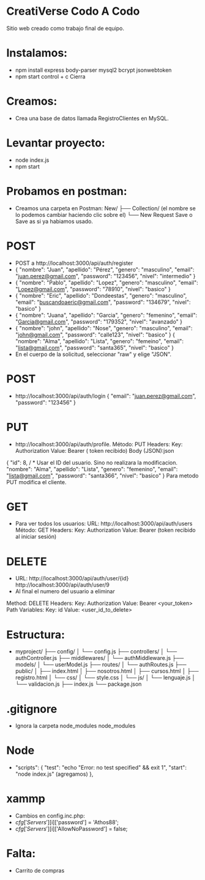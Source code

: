 # CreatiVerse Codo A Codo
Sitio web creado como trabajo final de equipo.

# Instalamos:
* npm install express body-parser mysql2 bcrypt jsonwebtoken
* npm start
control + c Cierra


# Creamos:
* Crea una base de datos llamada RegistroClientes en MySQL.

# Levantar proyecto:
* node index.js
* npm start

# Probamos en postman:
* Creamos una carpeta en Postman:
New/
├── Collection/  (el nombre se lo podemos cambiar haciendo clic sobre el)
   └── New Request
Save o Save as si ya habiamos usado.

 # POST
* POST a http://localhost:3000/api/auth/register
* {
  "nombre": "Juan",
  "apellido": "Pérez",
  "genero": "masculino",
  "email": "juan.perez@gmail.com",
  "password": "123456",
  "nivel": "intermedio"
}
* {
  "nombre": "Pablo",
  "apellido": "Lopez",
  "genero": "masculino",
  "email": "Lopez@gmail.com",
  "password": "78910",
  "nivel": "basico"
}
* {
  "nombre": "Eric",
  "apellido": "Dondeestas",
  "genero": "masculino",
  "email": "buscandoaeric@gmail.com",
  "password": "134679",
  "nivel": "basico"
}
* {
  "nombre": "Juana",
  "apellido": "Garcia",
  "genero": "femenino",
  "email": "Garcia@gmail.com",
  "password": "179352",
  "nivel": "avanzado"
}
* {
  "nombre": "john",
  "apellido": "Nose",
  "genero": "masculino",
  "email": "john@gmail.com",
  "password": "calle123",
  "nivel": "basico"
}
{
  "nombre": "Alma",
  "apellido": "Lista",
  "genero": "femeino",
  "email": "lista@gmail.com",
  "password": "santa365",
  "nivel": "basico"
}
* En el cuerpo de la solicitud, seleccionar "raw" y elige "JSON".

# POST
* http://localhost:3000/api/auth/login
{
  "email": "juan.perez@gmail.com",
  "password": "123456"
}

# PUT
* http://localhost:3000/api/auth/profile.
Método: PUT
Headers:
Key: Authorization
Value: Bearer <TOKEN> ( token recibido)
Body (JSON):json

{
 "id": 8, / * Usar el ID del usuario. Sino no realizara la modificacion.
  "nombre": "Alma",
  "apellido": "Lista",
  "genero": "femenino",
  "email": "lista@gmail.com",
  "password": "santa366",
  "nivel": "basico"
}
Para metodo PUT modifica el cliente.

# GET
* Para ver todos los usuarios:
URL: http://localhost:3000/api/auth/users
Método: GET
Headers:
Key: Authorization
Value: Bearer <TOKEN> (token recibido al iniciar sesión)

# DELETE 
* URL: http://localhost:3000/api/auth/user/{id}
http://localhost:3000/api/auth/user/9 
* Al final el numero del usuario a eliminar 

Method: DELETE
Headers:
Key: Authorization
Value: Bearer <your_token>
Path Variables:
Key: id
Value: <user_id_to_delete>




# Estructura:
* myproject/
├── config/
│   └── config.js
├── controllers/
│   └── authController.js
├── middlewares/
│   └── authMiddleware.js
├── models/
│   └── userModel.js
├── routes/
│   └── authRoutes.js
├── public/
│   ├── index.html
│   ├── nosotros.html
│   ├── cursos.html
│   ├── registro.html
│   └── css/
│       └── style.css
│   └── js/
│       └── lenguaje.js
│       └── validacion.js
├── index.js
└── package.json

# .gitignore
* Ignora la carpeta node_modules
node_modules

# Node
* "scripts": {
    "test": "echo \"Error: no test specified\" && exit 1",
     "start": "node index.js" (agregamos)
},
# xammp
* Cambios en config.inc.php:
* $cfg['Servers'][$i]['password'] = 'Athos88';
* $cfg['Servers'][$i]['AllowNoPassword'] = false;



# Falta:
* Carrito de compras